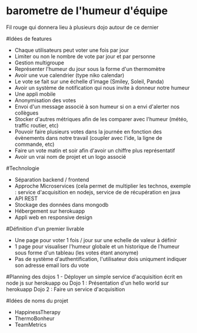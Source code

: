 # barometre de l'humeur d'équipe
Fil rouge qui donnera lieu à plusieurs dojo autour de ce dernier

#Idées de features
* Chaque utilisateurs peut voter une fois par jour
* Limiter ou non le nombre de vote par jour et par personne
* Gestion multigroupe
* Représenter l'humeur du jour sous la forme d'un thermomètre
* Avoir une vue calendrier (type niko calendar)
* Le vote se fait sur une échelle d'image (Smiley, Soleil, Panda)
* Avoir un système de notification qui nous invite à donneur notre humeur
* Une appli mobile
* Anonymisation des votes
* Envoi d'un message associé à son humeur si on a envi d'alerter nos collègues
* Stocker d'autres métriques afin de les comparer avec l'humeur (météo, traffic routier, etc)
* Pouvoir faire plusieurs votes dans la journée en fonction des évènements dans notre travail (coupler avec l'ide, la ligne de commande, etc)
* Faire un vote matin et soir afin d'avoir un chiffre plus représentatif
* Avoir un vrai nom de projet et un logo associé

#Technologie
* Séparation backend / frontend
* Approche Microservices (cela permet de multiplier les technos, exemple : service d'acquisition en nodejs, service de de récupération en java
* API REST
* Stockage des données dans mongodb
* Hébergement sur herokuapp
* Appli web en responsive design

#Définition d'un premier livrable
* Une page pour voter 1 fois / jour sur une echelle de valeur à définir
* 1 page pour visualiser l'humeur globale et un historique de l'humeur sous forme d'un tableau (les votes étant anonyme)
* Pas de système d'authentification, l'utilisateur dois uniqument indiquer son adresse email lors du vote

#Planning des dojos
1 - Déployer un simple service d'acquisition écrit en node js sur herokuapp
ou
Dojo 1 : Présentation d'un hello world sur herokuapp
Dojo 2 : Faire un service d'acquisition

#Idées de noms du projet
* HappinessTherapy
* ThermoBonheur
* TeamMetrics
